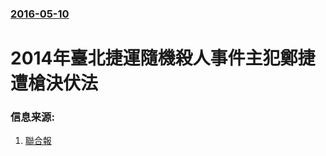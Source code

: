 ### [2016-05-10](/news/2016/05/10/index.md)

##### 
#  2014年臺北捷運隨機殺人事件主犯鄭捷遭槍決伏法 




### 信息来源:

1. [聯合報](http://udn.com/news/story/1/1685791)
